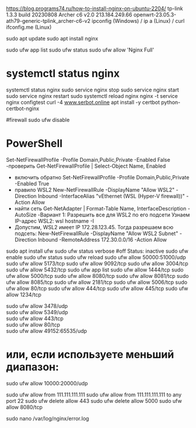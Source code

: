 https://blog.programs74.ru/how-to-install-nginx-on-ubuntu-2204/
tp-link 1.3.3 build 20230808 Archer c6 v2.0
213.184.249.66
openwrt-23.05.3-ath79-generic-tplink_archer-c6-v2
ipconfig (Windows) / ip a (Linux) / curl ifconfig.me (Linux)

sudo apt update
sudo apt install nginx

sudo ufw app list
sudo ufw status
sudo ufw allow 'Nginx Full'

# systemctl status nginx
systemctl status nginx
sudo service nginx stop
sudo service nginx start
sudo service nginx restart
sudo systemctl reload nginx
nginx -t
service nginx configtest
curl -4 www.serbot.online
apt install -y certbot python-certbot-nginx

#firewall
sudo ufw disable

# PowerShell
Set-NetFirewallProfile -Profile Domain,Public,Private -Enabled False
-проверить
Get-NetFirewallProfile | Select-Object Name, Enabled
- включить обратно
Set-NetFirewallProfile -Profile Domain,Public,Private -Enabled True
- правило WSL2
New-NetFirewallRule -DisplayName "Allow WSL2" -Direction Inbound -InterfaceAlias "vEthernet (WSL (Hyper-V firewall))" -Action Allow
- найти сеть 
Get-NetAdapter | Format-Table Name, InterfaceDescription -AutoSize
-Вариант 1: Разрешить все для WSL2 по его подсети Узнаем IP-адрес WSL2:
wsl hostname -I
- Допустим, WSL2 имеет IP 172.28.123.45. Тогда разрешаем всю подсеть:
New-NetFirewallRule -DisplayName "Allow WSL2 Subnet" -Direction Inbound -RemoteAddress 172.30.0.0/16 -Action Allow


sudo apt install ufw
sudo ufw status verbose
#off
Status: inactive
sudo ufw enable
sudo ufw status
sudo ufw reload
sudo ufw allow 50000:51000/udp
sudo ufw allow 5173/tcp
sudo ufw allow 9092/tcp
sudo ufw allow 3004/tcp
sudo ufw allow 5432/tcp
sudo ufw app list
sudo ufw allow 1444/tcp
sudo ufw allow 5000/tcp
sudo ufw allow 8080/tcp
sudo ufw allow 8081/tcp
sudo ufw allow 8085/tcp
sudo ufw allow 2181/tcp
sudo ufw allow 5006/tcp
sudo ufw allow 80/tcp
sudo ufw allow 444/tcp
sudo ufw allow 445/tcp
sudo ufw allow 1234/tcp

sudo ufw allow 3478/udp  
sudo ufw allow 5349/udp  
sudo ufw allow 443/tcp  
sudo ufw allow 80/tcp  
sudo ufw allow 49152:65535/udp
# или, если используете меньший диапазон:
sudo ufw allow 10000:20000/udp

sudo ufw allow from 111.111.111.111
sudo ufw allow from 111.111.111.111 to any port 22
sudo ufw delete allow 443
sudo ufw delete allow 5000
sudo ufw allow 8080/tcp

sudo nano /var/log/nginx/error.log